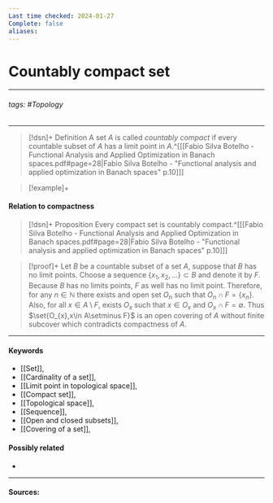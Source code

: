 ```yaml
---
Last time checked: 2024-01-27
Complete: false
aliases:
---
```

# Countably compact set
***
###### tags: #Topology  
***
>[!dsn]+ Definition
>A set $A$ is called *countably compact* if every countable subset of $A$ has a limit point in $A$.^[[[Fabio Silva Botelho - Functional Analysis and Applied Optimization in Banach spaces.pdf#page=28|Fabio Silva Botelho - "Functional analysis and applied optimization in Banach spaces" p.10]]]

>[!example]+
>

#### Relation to compactness
>[!dsn]+ Proposition
>Every compact set is countably compact.^[[[Fabio Silva Botelho - Functional Analysis and Applied Optimization in Banach spaces.pdf#page=28|Fabio Silva Botelho - "Functional analysis and applied optimization in Banach spaces" p.10]]]

>[!proof]+
>Let $B$ be a countable subset of a set $A$, suppose that $B$ has no limit points. 
>Choose a sequence $\{x_{1},x_{2},\dots\}\subset B$ and denote it by $F$. Because $B$ has no limits points, $F$ as well has no limit point. Therefore, for any $n\in\mathbb{N}$ there exists and open set $O_{n}$ such that $O_{n}\cap F=\{x_{n}\}$. Also, for all $x\in A\setminus F$, exists $O_{x}$ such that $x\in O_{x}$ and $O_{x}\cap F=\emptyset$. Thus $\set{O_{x},x\in A\setminus F}$ is an open covering of $A$ without finite subcover which contradicts compactness of $A$.
***
#### Keywords
- [[Set]],
- [[Cardinality of a set]],
- [[Limit point in topological space]],
- [[Compact set]],
- [[Topological space]],
- [[Sequence]],
- [[Open and closed subsets]],
- [[Covering of a set]],
#### Possibly related
- 
***
#### Sources: